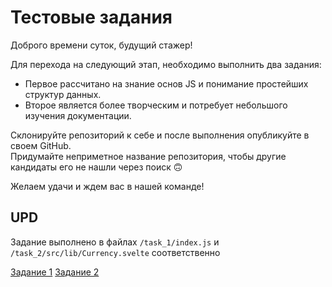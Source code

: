 # Тестовые задания

Доброго времени суток, будущий стажер!  

Для перехода на следующий этап, необходимо выполнить два задания:

* Первое рассчитано на знание основ JS и понимание простейших структур данных.  
* Второе является более творческим и потребует небольшого изучения документации.  

Склонируйте репозиторий к себе и после выполнения опубликуйте в своем GitHub.  
Придумайте неприметное название репозитория, чтобы другие кандидаты его не нашли через поиск 🙃

Желаем удачи и ждем вас в нашей команде!  


## UPD

Задание выполнено в файлах `/task_1/index.js` и `/task_2/src/lib/Currency.svelte` соответственно


[Задание 1](https://github.com/aeroserg/unauffaelliger_name/blob/master/task_1/index.js)
[Задание 2](https://github.com/aeroserg/unauffaelliger_name/blob/master/task_2/src/lib/Currency.svelte)
